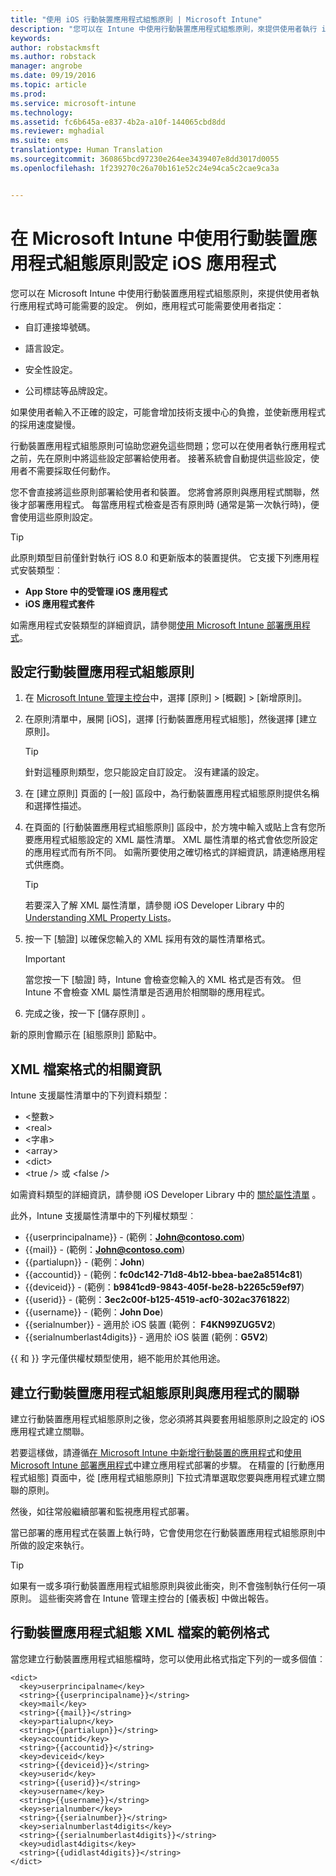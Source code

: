 ```yaml
---
title: "使用 iOS 行動裝置應用程式組態原則 | Microsoft Intune"
description: "您可以在 Intune 中使用行動裝置應用程式組態原則，來提供使用者執行 iOS 應用程式時可能需要的設定。"
keywords: 
author: robstackmsft
ms.author: robstack
manager: angrobe
ms.date: 09/19/2016
ms.topic: article
ms.prod: 
ms.service: microsoft-intune
ms.technology: 
ms.assetid: fc6b645a-e837-4b2a-a10f-144065cbd8dd
ms.reviewer: mghadial
ms.suite: ems
translationtype: Human Translation
ms.sourcegitcommit: 360865bcd97230e264ee3439407e8dd3017d0055
ms.openlocfilehash: 1f239270c26a70b161e52c24e94ca5c2cae9ca3a


---
```


# 在 Microsoft Intune 中使用行動裝置應用程式組態原則設定 iOS 應用程式
您可以在 Microsoft Intune 中使用行動裝置應用程式組態原則，來提供使用者執行應用程式時可能需要的設定。 例如，應用程式可能需要使用者指定：

-   自訂連接埠號碼。

-   語言設定。

-   安全性設定。

-   公司標誌等品牌設定。

如果使用者輸入不正確的設定，可能會增加技術支援中心的負擔，並使新應用程式的採用速度變慢。

行動裝置應用程式組態原則可協助您避免這些問題；您可以在使用者執行應用程式之前，先在原則中將這些設定部署給使用者。 接著系統會自動提供這些設定，使用者不需要採取任何動作。

您不會直接將這些原則部署給使用者和裝置。 您將會將原則與應用程式關聯，然後才部署應用程式。 每當應用程式檢查是否有原則時 (通常是第一次執行時)，便會使用這些原則設定。

> [!TIP]
> 此原則類型目前僅針對執行 iOS 8.0 和更新版本的裝置提供。 它支援下列應用程式安裝類型︰
>
> -   **App Store 中的受管理 iOS 應用程式**
> -   **iOS 應用程式套件**
>
> 如需應用程式安裝類型的詳細資訊，請參閱[使用 Microsoft Intune 部署應用程式](deploy-apps.md)。

## 設定行動裝置應用程式組態原則

1.  在 [Microsoft Intune 管理主控台](https://manage.microsoft.com)中，選擇 [原則] &gt; [概觀] &gt; [新增原則]。

2.  在原則清單中，展開 [iOS]，選擇 [行動裝置應用程式組態]，然後選擇 [建立原則]。

    > [!TIP]
    > 針對這種原則類型，您只能設定自訂設定。 沒有建議的設定。

3.  在 [建立原則] 頁面的 [一般] 區段中，為行動裝置應用程式組態原則提供名稱和選擇性描述。

4.  在頁面的 [行動裝置應用程式組態原則] 區段中，於方塊中輸入或貼上含有您所要應用程式組態設定的 XML 屬性清單。 XML 屬性清單的格式會依您所設定的應用程式而有所不同。 如需所要使用之確切格式的詳細資訊，請連絡應用程式供應商。

    > [!TIP]
    > 若要深入了解 XML 屬性清單，請參閱 iOS Developer Library 中的 [Understanding XML Property Lists](https://developer.apple.com/library/ios/documentation/Cocoa/Conceptual/PropertyLists/UnderstandXMLPlist/UnderstandXMLPlist.html)。

5.  按一下 [驗證] 以確保您輸入的 XML 採用有效的屬性清單格式。

    > [!IMPORTANT]
    > 當您按一下 [驗證] 時，Intune 會檢查您輸入的 XML 格式是否有效。 但 Intune 不會檢查 XML 屬性清單是否適用於相關聯的應用程式。

6.  完成之後，按一下 [儲存原則] 。

新的原則會顯示在 [組態原則]  節點中。

## XML 檔案格式的相關資訊

Intune 支援屬性清單中的下列資料類型：
    
- &lt;整數&gt;
- &lt;real&gt;
- &lt;字串&gt;
- &lt;array&gt;
- &lt;dict&gt;
- &lt;true /&gt; 或 &lt;false /&gt;
     
如需資料類型的詳細資訊，請參閱 iOS Developer Library 中的 [關於屬性清單](https://developer.apple.com/library/ios/documentation/Cocoa/Conceptual/PropertyLists/AboutPropertyLists/AboutPropertyLists.html) 。

此外，Intune 支援屬性清單中的下列權杖類型︰
- \{\{userprincipalname\}\} - (範例：**John@contoso.com**)
- \{\{mail\}\} - (範例：**John@contoso.com**)
- \{\{partialupn\}\} - (範例：**John**)
- \{\{accountid\}\} - (範例：**fc0dc142-71d8-4b12-bbea-bae2a8514c81**)
- \{\{deviceid\}\} - (範例：**b9841cd9-9843-405f-be28-b2265c59ef97**)
- \{\{userid\}\} - (範例：**3ec2c00f-b125-4519-acf0-302ac3761822**)
- \{\{username\}\} - (範例：**John Doe**)
- \{\{serialnumber\}\} - 適用於 iOS 裝置 (範例： **F4KN99ZUG5V2**)
- \{\{serialnumberlast4digits\}\} - 適用於 iOS 裝置 (範例：**G5V2**)
    
\{\{ 和 \}\} 字元僅供權杖類型使用，絕不能用於其他用途。

## 建立行動裝置應用程式組態原則與應用程式的關聯
建立行動裝置應用程式組態原則之後，您必須將其與要套用組態原則之設定的 iOS 應用程式建立關聯。

若要這樣做，請遵循[在 Microsoft Intune 中新增行動裝置的應用程式](add-apps-for-mobile-devices-in-microsoft-intune.md)和[使用 Microsoft Intune 部署應用程式](deploy-apps-in-microsoft-intune.md)中建立應用程式部署的步驟。 在精靈的 [行動應用程式組態] 頁面中，從 [應用程式組態原則] 下拉式清單選取您要與應用程式建立關聯的原則。

然後，如往常般繼續部署和監視應用程式部署。

當已部署的應用程式在裝置上執行時，它會使用您在行動裝置應用程式組態原則中所做的設定來執行。

> [!TIP]
> 如果有一或多項行動裝置應用程式組態原則與彼此衝突，則不會強制執行任何一項原則。 這些衝突將會在 Intune 管理主控台的 [儀表板] 中做出報告。

## 行動裝置應用程式組態 XML 檔案的範例格式

當您建立行動裝置應用程式組態檔時，您可以使用此格式指定下列的一或多個值︰

```
<dict>
  <key>userprincipalname</key>
  <string>{{userprincipalname}}</string>
  <key>mail</key>
  <string>{{mail}}</string>
  <key>partialupn</key>
  <string>{{partialupn}}</string>
  <key>accountid</key>
  <string>{{accountid}}</string>
  <key>deviceid</key>
  <string>{{deviceid}}</string>
  <key>userid</key>
  <string>{{userid}}</string>
  <key>username</key>
  <string>{{username}}</string>
  <key>serialnumber</key>
  <string>{{serialnumber}}</string>
  <key>serialnumberlast4digits</key>
  <string>{{serialnumberlast4digits}}</string>
  <key>udidlast4digits</key>
  <string>{{udidlast4digits}}</string>
</dict>

```



<!--HONumber=Sep16_HO3-->


